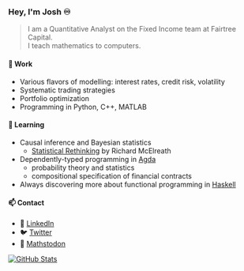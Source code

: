 ### Hey, I'm Josh ♾️

> I am a Quantitative Analyst on the Fixed Income team at Fairtree Capital.  
> I teach mathematics to computers.

#### 🔭 Work

- Various flavors of modelling: interest rates, credit risk, volatility
- Systematic trading strategies
- Portfolio optimization
- Programming in Python, C++, MATLAB

#### 🌱 Learning

- Causal inference and Bayesian statistics
  - [Statistical Rethinking](https://github.com/rmcelreath/stat_rethinking_2023) by Richard McElreath
- Dependently-typed programming in [Agda](https://github.com/agda/agda) 
  - probability theory and statistics
  - compositional specification of financial contracts
- Always discovering more about functional programming in [Haskell](https://www.haskell.org/)

#### 📫 Contact

- 💼 [LinkedIn](https://www.linkedin.com/in/joshjohayes/)
- 🐦 [Twitter](https://twitter.com/thejoshhayes)
- 🐘 [Mathstodon](https://mathstodon.xyz/@hayes)

[![GitHub Stats](https://github-readme-stats-joshhayes.vercel.app/api?username=JoshHayes&show_icons=true&count_private=true&theme=monokai)](https://github.com/anuraghazra/github-readme-stats)

<!--
- 🔭 I’m currently working on ...
- 🌱 I’m currently learning ...
- 👯 I’m looking to collaborate on ...
- 🤔 I’m looking for help with ...
- 💬 Ask me about ...
- 📫 How to reach me: ...
- 😄 Pronouns: ...
- ⚡ Fun fact: ...
-->

